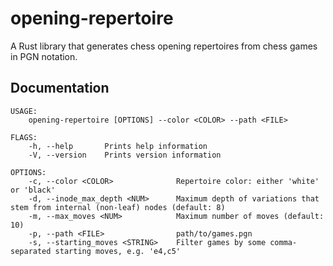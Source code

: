 opening-repertoire
==========

A Rust library that generates chess opening repertoires from chess games in PGN notation.

Documentation
-------------

```
USAGE:
    opening-repertoire [OPTIONS] --color <COLOR> --path <FILE>

FLAGS:
    -h, --help       Prints help information
    -V, --version    Prints version information

OPTIONS:
    -c, --color <COLOR>              Repertoire color: either 'white' or 'black'
    -d, --inode_max_depth <NUM>      Maximum depth of variations that stem from internal (non-leaf) nodes (default: 8)
    -m, --max_moves <NUM>            Maximum number of moves (default: 10)
    -p, --path <FILE>                path/to/games.pgn
    -s, --starting_moves <STRING>    Filter games by some comma-separated starting moves, e.g. 'e4,c5'
```
